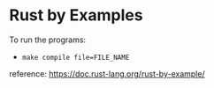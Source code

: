 # Rust by Examples

To run the programs:
- `make compile file=FILE_NAME`

reference: https://doc.rust-lang.org/rust-by-example/

